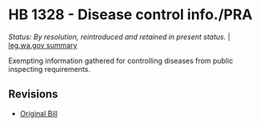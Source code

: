 # HB 1328 - Disease control info./PRA
*Status: By resolution, reintroduced and retained in present status.* | [leg.wa.gov summary](https://app.leg.wa.gov/billsummary?BillNumber=1328&Year=2021)

Exempting information gathered for controlling diseases from public inspecting requirements.

## Revisions
* [Original Bill](1/)